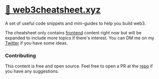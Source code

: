 # [🚀 web3cheatsheet.xyz](https://web3cheatsheet.xyz)

A set of useful code snippets and mini-guides to help you build web3.

The cheatsheet only contains [frontend](/frontend/basics) content right now but will be expanded to include more topics if there's interest. You can DM me on my [Twitter](https://twitter.com/dhaiwat10) if you have some ideas.

### Contributing

This content is free and open source. Feel free to open a PR at the [repo](https://github.com/dhaiwat10/web3-cheatsheet) if you have any suggestions.

